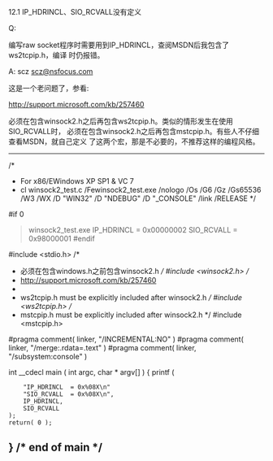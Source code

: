 12.1  IP_HDRINCL、SIO_RCVALL没有定义

Q:

编写raw socket程序时需要用到IP_HDRINCL，查阅MSDN后我包含了ws2tcpip.h，编译
时仍报错。

A: scz <scz@nsfocus.com>

这是一个老问题了，参看:

http://support.microsoft.com/kb/257460

必须在包含winsock2.h之后再包含ws2tcpip.h。类似的情形发生在使用SIO_RCVALL时，
必须在包含winsock2.h之后再包含mstcpip.h。有些人不仔细查看MSDN，就自己定义
了这两个宏，那是不必要的，不推荐这样的编程风格。

--------------------------------------------------------------------------
/*
 * For x86/EWindows XP SP1 & VC 7
 * cl winsock2_test.c /Fewinsock2_test.exe /nologo /Os /G6 /Gz /Gs65536 /W3 /WX /D "WIN32" /D "NDEBUG" /D "_CONSOLE" /link /RELEASE
 */

#if 0
> winsock2_test.exe
IP_HDRINCL  = 0x00000002
SIO_RCVALL  = 0x98000001
#endif

#include <stdio.h>
/*
 * 必须在包含windows.h之前包含winsock2.h
 */
#include <winsock2.h>
/*
 * http://support.microsoft.com/kb/257460
 *
 * ws2tcpip.h must be explicitly included after winsock2.h
 */
#include <ws2tcpip.h>
/*
 * mstcpip.h must be explicitly included after winsock2.h
 */
#include <mstcpip.h>

#pragma comment( linker, "/INCREMENTAL:NO"      )
#pragma comment( linker, "/merge:.rdata=.text"  )
#pragma comment( linker, "/subsystem:console"   )

int __cdecl main ( int argc, char * argv[] )
{
    printf
    (

        "IP_HDRINCL  = 0x%08X\n"
        "SIO_RCVALL  = 0x%08X\n",
        IP_HDRINCL,
        SIO_RCVALL
    );
    return( 0 );
}  /* end of main */
--------------------------------------------------------------------------